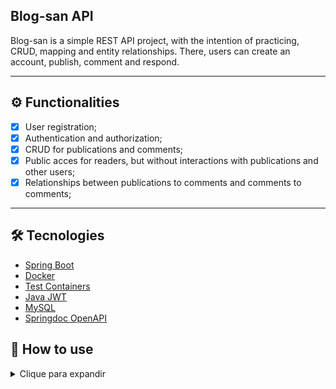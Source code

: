 ## Blog-san API

Blog-san is a simple REST API project, with the intention of practicing, CRUD, mapping and entity relationships. There, users can create an account, publish, comment and respond.

--- 

## ⚙️ Functionalities
- [x] User registration;
- [x] Authentication and authorization;
- [x] CRUD for publications and comments;
- [x] Public acces for readers, but without interactions with publications and other users;
- [x] Relationships between publications to comments and comments to comments;

---

## 🛠️ Tecnologies 

- [Spring Boot](https://spring.io/projects/spring-boot)
- [Docker](https://www.docker.com)
- [Test Containers](https://testcontainers.com)
- [Java JWT](https://github.com/auth0/java-jwt)
- [MySQL](https://dev.mysql.com/downloads/connector/j/)
- [Springdoc OpenAPI](https://springdoc.org/)


## 📖 How to use
<details><summary>Clique para expandir</summary>


### Details

The application is configured to connect to MySQL via port 3306.

### 🌍 Environment variables:

#### Database

| ENV | DEFAULT VALUE | DESCRIPTION |
| ---------- | --- | ------------- |
| `DB_USERNAME` | root | Database username |
| `DB_PASSWORD` | root | Database password |

#### Security
| ENV | DEFAULT VALUE | DESCRIPTION |
| ---------- | --- | ------------- |
| `JWT_SECRET` | secret | JWT token secret |



### Prerequisites
- Java 17
- MySQL 8.0


### Run
- Clone this repository

- Run the in the root directory or:
  - Linux:

        ./mvnw spring-boot:run
  
  - Windows:

        mvnw.cmd spring-boot:run

### Documentation

The documentation can be accessed after deploying the application via the URL http://localhost:8080/swagger-ui/index.html#/

You can also import my set of requests into Postman. There you have all the endpoints with all the necessary URL parameters and body details to interact with the API.

[<img src="https://run.pstmn.io/button.svg" alt="Run In Postman" style="width: 128px; height: 32px;">](https://app.getpostman.com/run-collection/31232249-755011b3-0b0f-4120-9699-7677b4c10832?action=collection%2Ffork&source=rip_markdown&collection-url=entityId%3D31232249-755011b3-0b0f-4120-9699-7677b4c10832%26entityType%3Dcollection%26workspaceId%3Daae15406-ac2a-4087-8c9e-47072e8aa119)

## Examples

### Note
- All `GET` request endpoints are accessible without authentication.

---

By default, all users are created with the USER role, these users can only create comments on posts. To become an ADMIN and be able to create posts, you can use the system's default ADMIN user:

#### Default user ADMIN
- **login**: root
- **password**: root

This way you can authenticate as ADMIN to have the freedom to create posts and even other ADMINs in the system.

---

### Register

To create posts and comments, you need to register:

**POST:** `/auth/register`   
**Content-Type: application/json**
```
{
	"login": "newUser",
	"password": "newPassword",
	"name": "Example Name",
	"email": "example@email.com"
}
```
---

### Login 

After registering, you need to authenticate:

**POST:** `/auth/login`   
**Content-Type: application/json**

```
{
	"login": "root",
	"password": "root",
}
```

**Response:**

```
{
  "token": "your_access_token"
}
```

This access token will be your 'free pass' to create posts and comments

---


### Using the access token

After receiveing the successful access token, you need to include the header for your future requests. The access token must be passed as parte of the "Authorization" title. 

**Header example:**

```
Authorization: Bearer your_access_token
```

---

### Publication creation

**POST:** `/publications`

```
{
  "description": "Publication content",
  "imageLink": "link_for_image"
}
```

**Response:**

```
{
    "publicationId": 1,
    "userId": 1,
    "nameUser": "Your User Name",
    "description": "Publication content",
    "imageLink": "link_for_image",
    "date": "2024-02-10 19:13"
}
```
---

### Comment creation

**POST:** `/publications/{publicationId/comments`

```
{
	"publicationId": 1,
	"text": "Comment example"
}
```

**Response:**
```
{
    "commentId": 1,
    "userId": 1,
    "text": "Comment example",
    "date": "2024-02-10 19:10",
    "edited": false
}
```
---

#### These are basic examples, and you can explore other endpoints as needed. Be sure to replace the dummy values with actual data from your development environment.